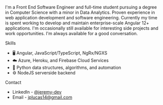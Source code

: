 I'm a Front End Software Engineer and full-time student pursuing a degree in Computer Science with a minor in Data Analytics. Proven experience in web application development and software engineering. Currently my time is spent working to develop and maintain enterprise-scale Angular 12+ applications. I'm occasionally still available for interesting side projects and work opportunities. I'm always available for a good conversation.

Skills 
- 🖥 Angular, JavaScript/TypeScript, NgRx/NGXS
- ☁️ Azure, Heroku, and Firebase Cloud Services
- 🐍 Python data structures, algorithms, and automation 
- ⚙️ NodeJS serverside backend

Contact
- LinkedIn - [@jeremy-dev](https://www.linkedin.com/in/jeremy-dev/)
- Email - [jplucas14@gmail.com](mailto:jplucas14@gmail.com)

<!--
**jermylucas/jermylucas** is a ✨ _special_ ✨ repository because its `README.md` (this file) appears on your GitHub profile.

Here are some ideas to get you started:

- 🔭 I’m currently working on ...
- 🌱 I’m currently learning ...
- 👯 I’m looking to collaborate on ...
- 🤔 I’m looking for help with ...
- 💬 Ask me about ...
- 📫 How to reach me: ...
- 😄 Pronouns: ...
- ⚡ Fun fact: ...
-->
